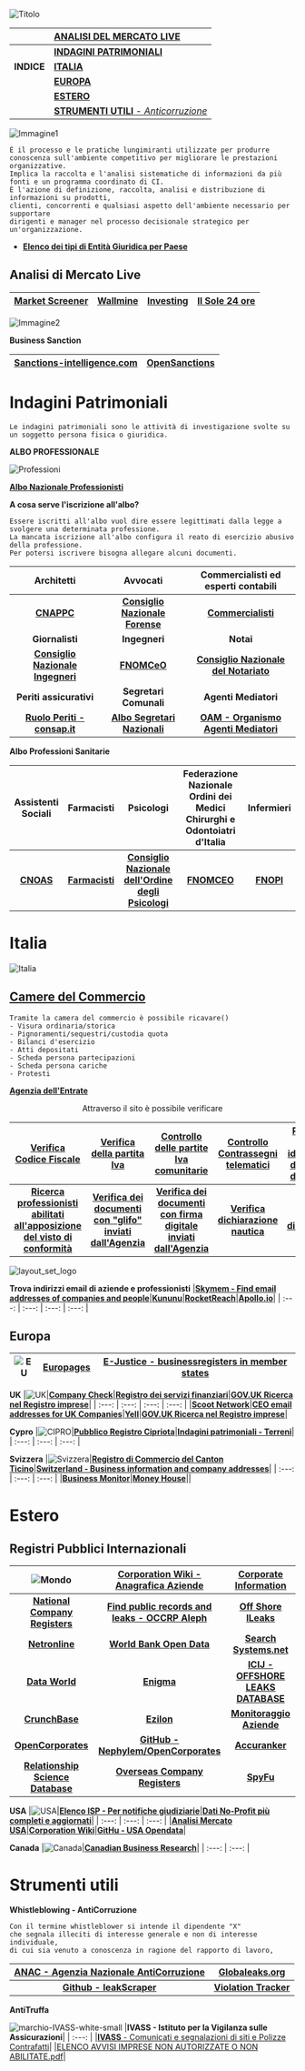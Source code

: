 ![Titolo](https://user-images.githubusercontent.com/98583912/210837384-b03fa6e3-a45e-4f96-ae26-7487e07fcb54.gif)

||[**ANALISI DEL MERCATO LIVE**](https://github.com/CScorza/CORPINT-Corporate-Intelligence#analisi-di-mercato-live)
| :---: | :--- |
||[**INDAGINI PATRIMONIALI**](https://github.com/CScorza/CORPINT-Corporate-Intelligence#indagini-patrimoniali)|
|**INDICE**|[**ITALIA**](https://github.com/CScorza/CORPINT-Corporate-Intelligence#italia)|
||[**EUROPA**](https://github.com/CScorza/CORPINT-Corporate-Intelligence#europa)|
||[**ESTERO**](https://github.com/CScorza/CORPINT-Corporate-Intelligence#estero)|
||[**STRUMENTI UTILI** - *Anticorruzione*](https://github.com/CScorza/CORPINT-Corporate-Intelligence#strumenti-utili)|

![Immagine1](https://user-images.githubusercontent.com/98583912/199541265-6a80c99a-f964-4626-9074-91a93e3e79b6.gif)
```
È il processo e le pratiche lungimiranti utilizzate per produrre 
conoscenza sull'ambiente competitivo per migliorare le prestazioni organizzative.
Implica la raccolta e l'analisi sistematiche di informazioni da più fonti e un programma coordinato di CI. 
È l'azione di definizione, raccolta, analisi e distribuzione di informazioni su prodotti, 
clienti, concorrenti e qualsiasi aspetto dell'ambiente necessario per supportare 
dirigenti e manager nel processo decisionale strategico per un'organizzazione.
```
- [**Elenco dei tipi di Entità Giuridica per Paese**](https://en.wikipedia.org/wiki/List_of_legal_entity_types_by_country)

## Analisi di Mercato Live

|[**Market Screener**](https://www.marketscreener.com/)|[**Wallmine**](https://pl.wallmine.com/)|[**Investing**](https://it.investing.com/)|[**Il Sole 24 ore**](https://www.ilsole24ore.com/)|
| :---: | :---: | :---: | :---: |

![Immagine2](https://user-images.githubusercontent.com/98583912/199372706-5dac3d74-e8f1-41dd-bda0-66b180c95a52.gif)


**Business Sanction**

|[**Sanctions-intelligence.com**](https://www.sanctions-intelligence.com/about/)|[**OpenSanctions**](https://www.opensanctions.org/)|
| :---: | :---: |
# Indagini Patrimoniali
```
Le indagini patrimoniali sono le attività di investigazione svolte su un soggetto persona fisica o giuridica.
```

**ALBO PROFESSIONALE**

![Professioni](https://user-images.githubusercontent.com/98583912/209233786-36c19af3-278e-4934-a450-e85346f2c57a.gif)

[**Albo Nazionale Professionisti**](https://www.albonazionaleprofessionisti.it/)

**A cosa serve l'iscrizione all'albo?**
```
Essere iscritti all'albo vuol dire essere legittimati dalla legge a svolgere una determinata professione. 
La mancata iscrizione all'albo configura il reato di esercizio abusivo della professione. 
Per potersi iscrivere bisogna allegare alcuni documenti.
```

|**Architetti**|**Avvocati**|**Commercialisti ed esperti contabili**|
| :---: | :---: | :---: | 
|[**CNAPPC**](http://www.cnappc.it/default.aspx)|[**Consiglio Nazionale Forense**](https://www.consiglionazionaleforense.it/ricerca-avvocati)|[**Commercialisti**](https://commercialisti.it/iscritti)|
|**Giornalisti**|**Ingegneri**|**Notai**|
[**Consiglio Nazionale Ingegneri**](https://www.cni.it/albo-unico)|[**FNOMCeO**](https://portale.fnomceo.it/cerca-prof/)|[**Consiglio Nazionale del Notariato**](https://www.notariato.it/it/trova-notaio)
|**Periti assicurativi**|**Segretari Comunali**|**Agenti Mediatori**|
|[**Ruolo Periti - consap.it**](http://ruoloperiti.consap.it/web/M/Ricerca)|[**Albo Segretari Nazionali**](https://albosegretari.interno.gov.it/SearchSegretario)|[**OAM - Organismo Agenti Mediatori**](https://www.organismo-am.it/)|

**Albo Professioni Sanitarie**

|**Assistenti Sociali**|**Farmacisti**|**Psicologi**|**Federazione Nazionale Ordini dei Medici Chirurghi e Odontoiatri d'Italia**|**Infermieri**
| :---: | :---: | :---: | :---: | :---: |
|[**CNOAS**](https://www.cnoas.info/cgi-bin/cnoas/albo_nazionale.cgi)|[**Farmacisti**](https://www.intranet-fofi.it/SitoFOFI/AlboUnicoNazionale.aspx)|[**Consiglio Nazionale dell'Ordine degli Psicologi**](https://areariservata.psy.it/cgi-bin/areariservata/albo_nazionale.cgi)|[**FNOMCEO**](https://portale.fnomceo.it/cerca-prof/)|[**FNOPI**](https://www.fnopi.it/gli-ordini-provinciali/ricerca-albo/)|


# Italia
![Italia](https://user-images.githubusercontent.com/98583912/199543084-4f9fd457-bcc9-43ab-9b87-b2b1946725aa.gif)
## [Camere del Commercio](https://www.camcom.gov.it/)
```
Tramite la camera del commercio è possibile ricavare()
- Visura ordinaria/storica
- Pignoramenti/sequestri/custodia quota
- Bilanci d'esercizio
- Atti depositati
- Scheda persona partecipazioni
- Scheda persona cariche
- Protesti
```

[**Agenzia dell'Entrate**](https://www.agenziaentrate.gov.it/portale/)
<p align="center">Attraverso il sito è possibile verificare</p>

|[**Verifica Codice Fiscale**](https://telematici.agenziaentrate.gov.it/VerificaCF/Scegli.do?parameter=verificaCf)|[**Verifica della partita Iva**](https://www.agenziaentrate.gov.it/portale/web/guest/verifica-della-partita-iva)|[**Controllo delle partite Iva comunitarie**](https://www.agenziaentrate.gov.it/portale/web/guest/controllo-delle-partite-iva-comunitarie)|[**Controllo Contrassegni telematici**](https://www.agenziaentrate.gov.it/portale/web/guest/controllo-contrassegni-telematici)|[**Ricerca del codice identificativo dei contratti di locazione**](https://www.agenziaentrate.gov.it/portale/web/guest/ricerca-del-codice-identificativo-dei-contratti-di-locazione)|
| :---: | :---: | :---: |:---: | :---: |
|[**Ricerca professionisti abilitati all'apposizione del visto di conformità**](https://www.agenziaentrate.gov.it/portale/web/guest/ricerca-professionisti-abilitati-all-apposizione-del-visto-di-conformit%C3%A0)|[**Verifica dei documenti con "glifo" inviati dall'Agenzia**](https://www.agenziaentrate.gov.it/portale/web/guest/servizi/servizitrasversali/verifica/verifica-documenti-glifo-da-agenzia)|[**Verifica dei documenti con firma digitale inviati dall'Agenzia**](https://www.agenziaentrate.gov.it/portale/web/guest/servizi/servizitrasversali/verifica/verifica-della-firma-digitale-da-agenzia)|[**Verifica dichiarazione nautica**](https://www.agenziaentrate.gov.it/portale/web/guest/verifica-dichiarazione-nautica)|[**Verifica ricevuta dichiarazione di intento**](https://www.agenziaentrate.gov.it/portale/web/guest/verifica-ricevuta-dichiarazione-di-intento)|

![layout_set_logo](https://user-images.githubusercontent.com/98583912/196758088-b3171634-33c1-4dc5-8c6f-3dfe7e4a285f.png)

**Trova indirizzi email di aziende e professionisti**
|[**Skymem - Find email addresses of companies and people**](http://www.skymem.info/)|[**Kununu**](https://www.kununu.com/)|[**RocketReach**](https://rocketreach.co/)|[**Apollo.io**](https://www.apollo.io/)|
| :---: | :---: | :---: | :---: |

## Europa
|![EU](https://user-images.githubusercontent.com/98583912/199543152-df291730-6207-46ac-a195-ece15af65d5b.gif)|[**Europages**](http://www.europages.co.uk/)|[**E-Justice - businessregisters in member states**](https://e-justice.europa.eu/content_business_registers_in_member_states-106-en.do)|
| :---: | :---: | :---: |

**UK**
|![UK](https://user-images.githubusercontent.com/98583912/199543213-97e9ed5c-fb57-435e-8aca-e7e123f940ff.gif)|[**Company Check**](https://companycheck.co.uk/)|[**Registro dei servizi finanziari**](https://register.fca.org.uk/s/)|[**GOV.UK Ricerca nel Registro imprese**](https://find-and-update.company-information.service.gov.uk/)|
| :---: | :---: | :---: | :---: |
|[**Scoot Network**](http://www.scoot.co.uk/)|[**CEO email addresses for UK Companies**](https://www.ceoemail.com/)|[**Yell**](https://www.yell.com/)|[**GOV.UK Ricerca nel Registro imprese**](https://find-and-update.company-information.service.gov.uk/)|


**Cypro**
|![CIPRO](https://user-images.githubusercontent.com/98583912/199543263-70f9ffb5-420a-49e7-b46a-2a454cbddf41.gif)|[**Pubblico Registro Cipriota**](https://efiling.drcor.mcit.gov.cy/DrcorPublic/SearchForm.aspx?sc=0&lang=EN)|[**Indagini patrimoniali - Terreni**](https://eservices.dls.moi.gov.cy/#/national/geoportalmapviewer)|
| :---: | :---: | :---: |

**Svizzera**
|![Svizzera](https://user-images.githubusercontent.com/98583912/199543300-2f70e288-6fcc-43c4-bc98-2cca25c280d9.gif)|[**Registro di Commercio del Canton Ticino**](https://ti.chregister.ch/cr-portal/suche/suche.xhtml)|[**Switzerland - Business information and company addresses**](https://business-monitor.ch/en)|
| :---: | :---: | :---: |
|[**Business Monitor**](https://business-monitor.ch/)|[**Money House**](https://moneyhouse.ch/)||


# Estero
## Registri Pubblici Internazionali
|![Mondo](https://user-images.githubusercontent.com/98583912/199543480-c53d28dc-f1a9-476c-b989-d1122d41c2ec.gif)|[**Corporation Wiki - Anagrafica Aziende**](https://www.corporationwiki.com/)|[**Corporate Information**](http://www.corporateinformation.com/)|
| :---: | :---: | :---: |
|[**National Company Registers**](https://en.wikipedia.org/wiki/List_of_company_registers)|[**Find public records and leaks - OCCRP Aleph**](https://data.occrp.org/)|[**Off Shore lLeaks**](https://offshoreleaks.icij.org/)|
|[**Netronline**](https://www.netronline.com/public_records.htm)|[**World Bank Open Data**](https://data.worldbank.org/)|[**Search Systems.net**](https://publicrecords.searchsystems.net/)|
|[**Data World**](https://data.world/)|[**Enigma**](https://enigma.com/)|[**ICIJ - OFFSHORE LEAKS DATABASE**](https://offshoreleaks.icij.org/)|[**infobel - Ricerca tramite numero di telefono**](https://www.infobel.com/fr/world)|[**Data Portals**](http://dataportals.org/)|
|[**CrunchBase**](https://www.crunchbase.com/)|[**Ezilon**](http://www.ezilon.com/)|[**Monitoraggio Aziende**](https://www.owler.com/)|
|[**OpenCorporates**](https://opencorporates.com/)|[**GitHub - Nephylem/OpenCorporates**](https://github.com/Nephylem/OpenCorporates)|[**Accuranker**](https://www.accuranker.com/)|[**Serpstat**](https://serpstat.com/)|
|[**Relationship Science Database**](https://relationshipscience.com/)|[**Overseas Company Registers**](https://www.gov.uk/government/publications/overseas-registries/overseas-registries)|[**SpyFu**](http://www.spyfu.com/)|

**USA**
|![USA](https://user-images.githubusercontent.com/98583912/199543550-4b378fba-38ef-494e-8bb5-a388df545029.gif)|[**Elenco ISP - Per notifiche giudiziarie**](https://www.search.org/resources/isp-list/)|[**Dati No-Profit più completi e aggiornati**](http://www.guidestar.org/)|
| :---: | :---: | :---: |
|[**Analisi Mercato USA**](https://www.financecharts.com/)|[**Corporation Wiki**](https://www.corporationwiki.com/companies/)|[**GitHu - USA Opendata**](https://github.com/sunlightpolicy/opendata/blob/master/USlocalopendataportals.csv)|

**Canada**
|![Canada](https://user-images.githubusercontent.com/98583912/199543594-a50b57c1-226a-47d7-8cd9-1a061b02ca38.gif)|[**Canadian Business Research**](https://www.canada.ca/en/services/business/research.html)|
| :---: | :---: |

# Strumenti utili

**Whistleblowing - AntiCorruzione**
```
Con il termine whistleblower si intende il dipendente "X" 
che segnala illeciti di interesse generale e non di interesse individuale, 
di cui sia venuto a conoscenza in ragione del rapporto di lavoro, 
```
|[**ANAC - Agenzia Nazionale AntiCorruzione**](https://www.anticorruzione.it/-/whistleblowing)|[**Globaleaks.org**](https://www.globaleaks.org/)|
| :---: | :---: |
|[**Github - leakScraper**](https://github.com/Acceis/leakScraper/wiki/leakScraper)|[**Violation Tracker**](https://violationtracker.goodjobsfirst.org/)|

**AntiTruffa**

![marchio-IVASS-white-small](https://user-images.githubusercontent.com/98583912/201621700-4e779ac2-a992-4311-9f0e-b20251cbe947.png)
|**IVASS - Istituto per la Vigilanza sulle Assicurazioni**|
| :---: |
|[**IVASS** - Comunicati e segnalazioni di siti e Polizze Contrafatti](https://www.ivass.it/media/comunicati/)|
|[ELENCO AVVISI IMPRESE NON AUTORIZZATE O NON ABILITATE.pdf](https://github.com/CScorza/CORPINT-Corporate-Intelligence/files/10001461/ELENCO_AVVISI_IMPRESE_NON_AUTORIZZATE_O_NON_ABILITATE.pdf)|
